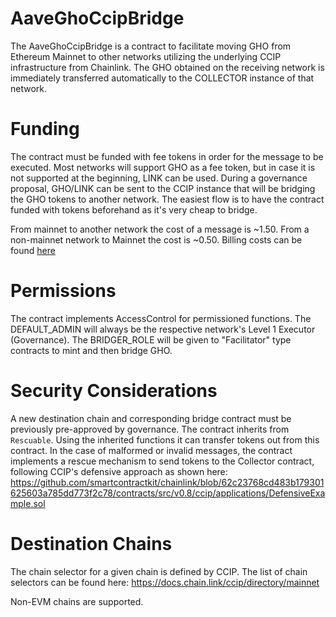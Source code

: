 # AaveGhoCcipBridge

The AaveGhoCcipBridge is a contract to facilitate moving GHO from Ethereum Mainnet to other networks utilizing the underlying CCIP infrastructure from Chainlink. The GHO obtained on the receiving network is immediately transferred automatically to the COLLECTOR instance of that network.

# Funding

The contract must be funded with fee tokens in order for the message to be executed. Most networks will support GHO as a fee token, but in case it is not supported at the beginning, LINK can be used.
During a governance proposal, GHO/LINK can be sent to the CCIP instance that will be bridging the GHO tokens to another network.
The easiest flow is to have the contract funded with tokens beforehand as it's very cheap to bridge.

From mainnet to another network the cost of a message is ~1.50. From a non-mainnet network to Mainnet the cost is ~0.50.
Billing costs can be found [here](https://docs.chain.link/ccip/billing)

# Permissions

The contract implements AccessControl for permissioned functions.
The DEFAULT_ADMIN will always be the respective network's Level 1 Executor (Governance).
The BRIDGER_ROLE will be given to "Facilitator" type contracts to mint and then bridge GHO.

# Security Considerations

A new destination chain and corresponding bridge contract must be previously pre-approved by governance.
The contract inherits from `Rescuable`. Using the inherited functions it can transfer tokens out from this contract.
In the case of malformed or invalid messages, the contract implements a rescue mechanism to send tokens to the Collector contract,
following CCIP's defensive approach as shown here:
https://github.com/smartcontractkit/chainlink/blob/62c23768cd483b179301625603a785dd773f2c78/contracts/src/v0.8/ccip/applications/DefensiveExample.sol

# Destination Chains

The chain selector for a given chain is defined by CCIP. The list of chain selectors can be found here:
https://docs.chain.link/ccip/directory/mainnet

Non-EVM chains are supported.
